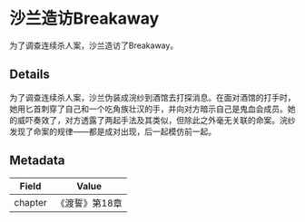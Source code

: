 # 沙兰造访Breakaway
为了调查连续杀人案，沙兰造访了Breakaway。

## Details
为了调查连续杀人案，沙兰伪装成浣纱到酒馆去打探消息。在面对酒馆的打手时，她用匕首刺穿了自己和一个吃角族壮汉的手，并向对方暗示自己是鬼血会成员。她的威吓奏效了，对方透露了两起手法及其类似，但除此之外毫无关联的命案。浣纱发现了命案的规律——都是成对出现，后一起模仿前一起。

## Metadata
| Field | Value |
| ----- | ----- |
| chapter | 《渡誓》第18章 |

